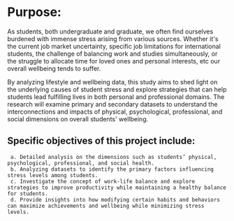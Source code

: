 # Purpose:

As students, both undergraduate and graduate, we often find ourselves burdened with immense stress arising from various sources. Whether it's the current job market uncertainty, specific job limitations for international students, the challenge of balancing work and studies simultaneously, or the struggle to allocate time for loved ones and personal interests, etc our overall wellbeing tends to suffer. 

By analyzing lifestyle and wellbeing data, this study aims to shed light on the underlying causes of student stress and explore strategies that can help students lead fulfilling lives in both personal and professional domains. The research will examine primary and secondary datasets to understand the interconnections and impacts of physical, psychological, professional, and social dimensions on overall students' wellbeing.

## Specific objectives of this project include:

     a. Detailed analysis on the dimensions such as students’ physical, psychological, professional, and social health.
     b. Analyzing datasets to identify the primary factors influencing stress levels among students.
     c. Investigate the concept of work-life balance and explore strategies to improve productivity while maintaining a healthy balance for students.
     d. Provide insights into how modifying certain habits and behaviors can maximize achievements and wellbeing while minimizing stress levels.

